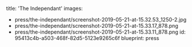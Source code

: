 title: 'The Independant'
images:
  - press/the-independant/screenshot-2019-05-21-at-15.32.53_1250-2.jpg
  - press/the-independant/screenshot-2019-05-21-at-15.33.17_878.png
  - press/the-independant/screenshot-2019-05-21-at-15.33.11_878.png
id: 95413c4b-a503-468f-82d5-5123e9265c6f
blueprint: press
